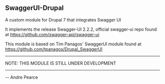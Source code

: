 SwaggerUI-Drupal
----------------
A custom module for Drupal 7 that integrates Swagger UI

It implements the release Swagger-UI 2.2.2, official swagger-ui repo found at https://github.com/swagger-api/swagger-ui

This module is based on Tim Panagos' SwaggerUI module found at https://github.com/tpanagos/Drupal_SwaggerUI

******************************************************
NOTE: THIS MODULE IS STILL UNDER DEVELOPMENT
******************************************************

-- Andre Pearce